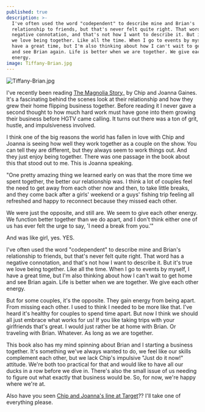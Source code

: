 ```yaml
---
published: true
description: >-
  I've often used the word "codependent" to describe mine and Brian's
  relationship to friends, but that's never felt quite right. That word has a
  negative connotation, and that's not how I want to describe it. But it's true
  we love being together. Like all the time. When I go to events by myself, I
  have a great time, but I'm also thinking about how I can't wait to get home
  and see Brian again. Life is better when we are together. We give each other
  energy.
image: Tiffany-Brian.jpg
---
```

![Tiffany-Brian.jpg]({{site.baseurl}}/img/Tiffany-Brian.jpg)

I've recently been reading [The Magnolia Story](https://www.amazon.com/gp/product/0718079183/ref=as_li_tl?ie=UTF8&camp=1789&creative=9325&creativeASIN=0718079183&linkCode=as2&tag=redletterda04-20&linkId=799b8da5fe9cf3cffc77c6df69b85cd4)_ by Chip and Joanna Gaines. It's a fascinating behind the scenes look at their relationship and how they grew their home flipping business together. Before reading it I never gave a second thought to how much hard work must have gone into them growing their business before HGTV came calling. It turns out there was a ton of grit, hustle, and impulsiveness involved. 

I think one of the big reasons the world has fallen in love with Chip and Joanna is seeing how well they work together as a couple on the show. You can tell they are different, but they always seem to work things out. And they just enjoy being together. There was one passage in the book about this that stood out to me. This is Joanna speaking. 

"One pretty amazing thing we learned early on was that the more time we spent together, the better our relationship was. I think a lot of couples feel the need to get away from each other now and then, to take little breaks, and they come back after a girls' weekend or a guys' fishing trip feeling all refreshed and happy to reconnect because they missed each other. 

We were just the opposite, and still are. We seem to give each other energy. We function better together than we do apart, and I don't think either one of us has ever felt the urge to say, 'I need a break from you.'"

And was like girl, yes. YES.

I've often used the word "codependent" to describe mine and Brian's relationship to friends, but that's never felt quite right. That word has a negative connotation, and that's not how I want to describe it. But it's true we love being together. Like all the time. When I go to events by myself, I have a great time, but I'm also thinking about how I can't wait to get home and see Brian again. Life is better when we are together. We give each other energy. 

But for some couples, it's the opposite. They gain energy from being apart. From missing each other. I used to think I needed to be more like that. I've heard it's healthy for couples to spend time apart. But now I think we should all just embrace what works for us! If you like taking trips with your girlfriends that's great. I would just rather be at home with Brian. Or traveling with Brian. Whatever. As long as we are together. 

This book also has my mind spinning about Brian and I starting a business together. It's something we've always wanted to do, we feel like our skills complement each other, but we lack Chip's impulsive "Just do it now!" attitude. We're both too practical for that and would like to have all our ducks in a row before we dive in. There's also the small issue of us needing to figure out what exactly that business would be. So, for now, we're happy where we're at. 

Also have you seen [Chip and Joanna's line at Target](https://www.target.com/c/hearth-hand-with-magnolia/-/N-4k98u)?? I'll take one of everything please.
